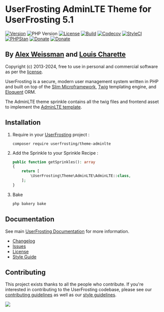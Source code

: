 # UserFrosting AdminLTE Theme for UserFrosting 5.1

[![Version](https://img.shields.io/github/v/release/userfrosting/theme-adminlte?sort=semver)](https://github.com/userfrosting/theme-adminlte/releases)
![PHP Version](https://img.shields.io/badge/php-%5E8.1-brightgreen)
[![License](https://img.shields.io/badge/license-MIT-brightgreen.svg)](LICENSE)
[![Build](https://img.shields.io/github/actions/workflow/status/userfrosting/theme-adminlte/Build.yml?branch=5.1&logo=github)](https://github.com/userfrosting/theme-adminlte/actions)
[![Codecov](https://codecov.io/gh/userfrosting/theme-adminlte/branch/5.1/graph/badge.svg)](https://app.codecov.io/gh/userfrosting/theme-adminlte/branch/5.1)
[![StyleCI](https://github.styleci.io/repos/445386142/shield?branch=5.1&style=flat)](https://github.styleci.io/repos/445386142)
[![PHPStan](https://img.shields.io/github/actions/workflow/status/userfrosting/theme-adminlte/PHPStan.yml?branch=5.1&label=PHPStan)](https://github.com/userfrosting/theme-adminlte/actions/workflows/PHPStan.yml)
[![Donate](https://img.shields.io/badge/Open_Collective-Donate-blue?logo=Open%20Collective)](https://opencollective.com/userfrosting#backer)
[![Donate](https://img.shields.io/badge/Ko--fi-Donate-blue?logo=ko-fi&logoColor=white)](https://ko-fi.com/lcharette)

## By [Alex Weissman](https://alexanderweissman.com) and [Louis Charette](https://bbqsoftwares.com)

Copyright (c) 2013-2024, free to use in personal and commercial software as per the [license](LICENSE.md).

UserFrosting is a secure, modern user management system written in PHP and built on top of the [Slim Microframework](http://www.slimframework.com/), [Twig](http://twig.sensiolabs.org/) templating engine, and [Eloquent](https://laravel.com/docs/10.x/eloquent#introduction) ORM.

The AdminLTE theme sprinkle contains all the twig files and frontend asset to implement the [AdminLTE template](https://adminlte.io/).

## Installation
1. Require in your [UserFrosting](https://github.com/userfrosting/UserFrosting) project : 
    ``` 
    composer require userfrosting/theme-adminlte
    ```

2. Add the Sprinkle to your Sprinkle Recipe : 
    ```php
    public function getSprinkles(): array
    {
        return [
            \UserFrosting\Theme\AdminLTE\AdminLTE::class,
        ];
    }
    ```

3. Bake
    ```bash
    php bakery bake
    ```

## Documentation
See main [UserFrosting Documentation](https://learn.userfrosting.com) for more information.

- [Changelog](CHANGELOG.md)
- [Issues](https://github.com/userfrosting/UserFrosting/issues)
- [License](LICENSE.md)
- [Style Guide](STYLE-GUIDE.md)

## Contributing

This project exists thanks to all the people who contribute. If you're interested in contributing to the UserFrosting codebase, please see our [contributing guidelines](https://github.com/userfrosting/UserFrosting/blob/5.1/.github/CONTRIBUTING.md) as well as our [style guidelines](.github/STYLE-GUIDE.md).

[![](https://opencollective.com/userfrosting/contributors.svg?width=890&button=true)](https://github.com/userfrosting/sprinkle-core/graphs/contributors)
